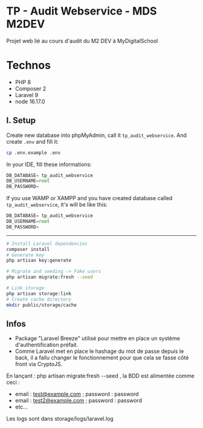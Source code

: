 # **TP - Audit Webservice - MDS M2DEV**
Projet web lié au cours d'audit du M2 DEV à MyDigitalSchool

# **Technos**
- PHP 8
- Composer 2
- Laravel 9
- node 16.17.0

## **I. Setup**

Create new database into phpMyAdmin, call it `tp_audit_webservice`. And create `.env` and fill it:

``` bash
cp .env.example .env
```

In your IDE, fill these informations:

```js
DB_DATABASE= tp_audit_webservice
DB_USERNAME=root
DB_PASSWORD=  
```

If you use WAMP or XAMPP and you have created database called `tp_audit_webservice`, it's will be like this:

```js
DB_DATABASE= tp_audit_webservice
DB_USERNAME=root
DB_PASSWORD=  
```

---

```bash
# Install Laravel dependencies
composer install
# Generate key
php artisan key:generate

# Migrate and seeding -> Fake users
php artisan migrate:fresh --seed

# Link storage
php artisan storage:link
# Create cache directory
mkdir public/storage/cache
```

## **Infos**
- Package "Laravel Breeze" utilisé pour mettre en place un système d'authentification préfait.
- Comme Laravel met en place le hashage du mot de passe depuis le back, il a fallu changer le fonctionnement pour que cela se fasse côté front via CryptoJS.

En lançant : php artisan migrate:fresh --seed , la BDD est alimentée comme ceci : 
- email : test@example.com ; password : password
- email : test2@example.com ; password : password
- etc...

Les logs sont dans storage/logs/laravel.log